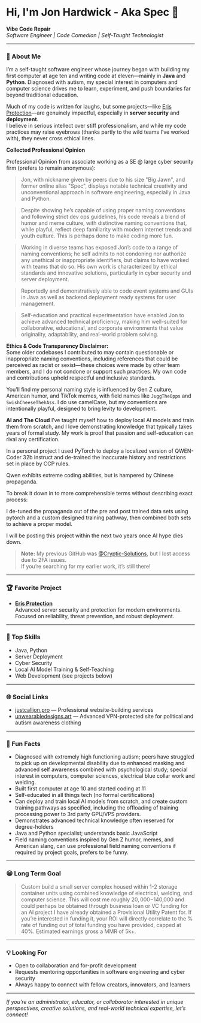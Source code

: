 # Hi, I'm Jon Hardwick - Aka Spec 👋

**Vibe Code Repair**  
_Software Engineer | Code Comedian | Self-Taught Technologist_

---

### 🚀 About Me

I’m a self-taught software engineer whose journey began with building my first computer at age ten and writing code at eleven—mainly in **Java** and **Python**. Diagnosed with autism, my special interest in computers and computer science drives me to learn, experiment, and push boundaries far beyond traditional education.

Much of my code is written for laughs, but some projects—like [Eris Protection](https://github.com/Cryptic-Solutions/Eris-Protection)—are genuinely impactful, especially in **server security** and **deployment**.  
I believe in serious intellect over stiff professionalism, and while my code practices may raise eyebrows (thanks partly to the wild teams I’ve worked with), they never cross ethical lines.

**Collected Professional Opinion**

Professional Opinion from associate working as a SE @ large cyber security firm (prefers to remain anonymous):  
> Jon, with nickname given by peers due to his size "Big Jawn", and former online alias "Spec", displays notable technical creativity and unconventional approach in software engineering, especially in Java and Python. 

> Despite showing he’s capable of using proper naming conventions and following strict dev ops guidelines, his code reveals a blend of humor and meme culture, with distinctive naming conventions that, while playful, reflect deep familiarity with modern internet trends and youth culture. This is perhaps done to make coding more fun. 

> Working in diverse teams has exposed Jon’s code to a range of naming conventions; he self admits to not condoning nor authorize any unethical or inappropriate identifiers, but claims to have worked with teams that do so. His own work is characterized by ethical standards and innovative solutions, particularly in cyber security and server deployment. 

> Reportedly and demonstratively able to code event systems and GUIs in Java as well as backend deployment ready systems for user management. 

> Self-education and practical experimentation have enabled Jon to achieve advanced technical proficiency, making him well-suited for collaborative, educational, and corporate environments that value originality, adaptability, and real-world problem solving.

**Ethics & Code Transparency Disclaimer:**  
Some older codebases I contributed to may contain questionable or inappropriate naming conventions, including references that could be perceived as racist or sexist—these choices were made by other team members, and I do not condone or support such practices. My own code and contributions uphold respectful and inclusive standards. 

You’ll find my personal naming style is influenced by Gen Z culture, American humor, and TikTok memes, with field names like `JuggTheOpps` and `SwishCheeseThehAss`. I do use camelCase, but my conventions are intentionally playful, designed to bring levity to development.


**AI and The Cloud**
I’ve taught myself how to deploy local AI models and train them from scratch, and I love demonstrating knowledge that typically takes years of formal study. My work is proof that passion and self-education can rival any certification. 

In a personal project I used PyTorch to deploy a localized version of QWEN-Coder 32b instruct and de-trained the inaccurate history and restrictions set in place by CCP rules. 

Qwen exhibits extreme coding abilities, but is hampered by Chinese propaganda.

To break it down in to more comprehensible terms without describing exact process:

I de-tuned the propaganda out of the pre and post trained data sets using pytorch and a custom designed training pathway, then combined both sets to achieve a proper model.

I will be posting this project within the next two years once AI hype dies down.

> **Note:** My previous GitHub was [@Cryptic-Solutions](https://github.com/Cryptic-Solutions), but I lost access due to 2FA issues.  
> If you’re searching for my earlier work, it’s still there!

---

### 🏆 Favorite Project

- **[Eris Protection](https://github.com/Cryptic-Solutions/Eris-Protection)**  
  Advanced server security and protection for modern environments.  
  Focused on reliability, threat prevention, and robust deployment.

---

### 🔧 Top Skills

- Java, Python
- Server Deployment
- Cyber Security
- Local AI Model Training & Self-Teaching
- Web Development (see projects below)

---

### 🌐 Social Links

- [justcalljon.pro](https://justcalljon.pro) — Professional website-building services
- [unwearabledesigns.art](https://unwearabledesigns.art) — Advanced VPN-protected site for political and autism awareness clothing

---

### 🤖 Fun Facts

- Diagnosed with extremely high functioning autism; peers have struggled to pick up on developmental disability due to enhanced masking and advanced self awareness combined with psychological study; special interest in computers, computer sciences, electrical blue collar work and welding.
- Built first computer at age 10 and started coding at 11
- Self-educated in all things tech (no formal certifications)
- Can deploy and train local AI models from scratch, and create custom training pathways as specified, including the offloading of training processing power to 3rd party GPU/VPS providers.
- Demonstrates advanced technical knowledge often reserved for degree-holders
- Java and Python specialist; understands basic JavaScript
- Field naming conventions inspired by Gen Z humor, memes, and American slang, can use professional field naming conventions if required by project goals, prefers to be funny.

---
### 😁 Long Term Goal
> Custom build a small server complex housed within 1-2 storage container units using combined knowledge of electrical, welding, and computer science.
> This will cost me roughly $20,000-$140,000 and could perhaps be obtained through business loan or VC funding for an AI project I have already obtained a Provisional Utility Patent for. If you’re interested in funding it, your ROI will directly correlate to the % rate of funding out of total funding you have provided, capped at 40%. Estimated earnings gross a MMR of 5k+.

---

### 💡 Looking For

- Open to collaboration and for-profit development
- Requests mentoring opportunities in software engineering and cyber security
- Always happy to connect with fellow creators, innovators, and learners

---

*If you’re an administrator, educator, or collaborator interested in unique perspectives, creative solutions, and real-world technical expertise, let’s connect!*
